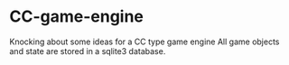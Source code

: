 # CC-game-engine
Knocking about some ideas for a CC type game engine
All game objects and state are stored in a sqlite3 database.



